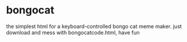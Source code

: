# bongocat
the simplest html for a keyboard-controlled bongo cat meme maker. just download and mess with bongocatcode.html, have fun
